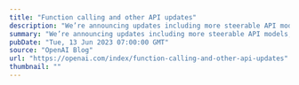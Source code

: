 ```yaml
---
title: "Function calling and other API updates"
description: "We’re announcing updates including more steerable API models, function calling capabilities, longer context, and lower prices."
summary: "We’re announcing updates including more steerable API models, function calling capabilities, longer context, and lower prices."
pubDate: "Tue, 13 Jun 2023 07:00:00 GMT"
source: "OpenAI Blog"
url: "https://openai.com/index/function-calling-and-other-api-updates"
thumbnail: ""
---
```


